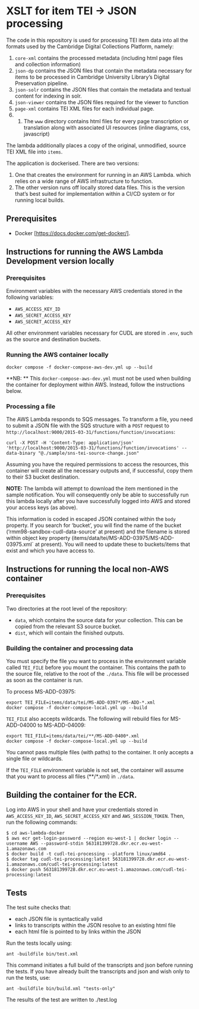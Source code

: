 # XSLT for item TEI -> JSON processing

The code in this repository is used for processing TEI item data into all the formats used by the Cambridge Digital Collections Platform, namely:

1. `core-xml` contains the processed metadata (including html page files and collection information)
1. `json-dp` contains the JSON files that contain the metadata necessary for items to be processed in Cambridge University Library’s Digital Preservation pipeline.
1. `json-solr` contains the JSON files that contain the metadata and textual content for indexing in solr.
1. `json-viewer` contains the JSON files required for the viewer to function
1. `page-xml` contains TEI XML files for each individual page.
1. 1. The `www` directory contains html files for every page transcription or translation along with associated UI resources (inline diagrams, css, javascript)

The lambda additionally places a copy of the original, unmodified, source TEI XML file into `items`.

The application is dockerised. There are two versions:

1. One that creates the environment for running in an AWS Lambda. which relies on a wide range of AWS infrastructure to function.
2. The other version runs off locally stored data files. This is the version that’s best suited for implementation within a CI/CD system or for running local builds.

## Prerequisites

- Docker [https://docs.docker.com/get-docker/].

## Instructions for running the AWS Lambda Development version locally

### Prerequisites

Environment variables with the necessary AWS credentials stored in the following variables:
- `AWS_ACCESS_KEY_ID`
- `AWS_SECRET_ACCESS_KEY`
- `AWS_SECRET_ACCESS_KEY`

All other environment variables necessary for CUDL are stored in `.env`, such as the source and destination buckets.

### Running the AWS container locally

    docker compose -f docker-compose-aws-dev.yml up --build

**NB: ** This `docker-compose-aws-dev.yml` must not be used when building the container for deployment within AWS. Instead, follow the instructions below.

### Processing a file

The AWS Lambda responds to SQS messages. To transform a file, you need to submit a JSON file with the SQS structure with a `POST` request to `http://localhost:9000/2015-03-31/functions/function/invocations`:

    curl -X POST -H 'Content-Type: application/json' 'http://localhost:9000/2015-03-31/functions/function/invocations' --data-binary "@./sample/sns-tei-source-change.json"

Assuming you have the required permissions to access the resources, this container will create all the necessary outputs and, if successful, copy them to their S3 bucket destination.

**NOTE:** The lambda will attempt to download the item mentioned in the sample notification. You will consequently only be able to successfully run this lambda locally after you have successfully logged into AWS and stored your access keys (as above).

This information is coded in escaped JSON contained within the `body` property. If you search for ‘bucket’, you will find the name of the bucket (‘rmm98-sandbox-cudl-data-source’ at present) and the filename is stored within object key property (items/data/tei/MS-ADD-03975/MS-ADD-03975.xml` at present). You will need to update these to buckets/items that exist and which you have access to.

## Instructions for running the local non-AWS container

### Prerequisites

Two directories at the root level of the repository:

* `data`, which contains the source data for your collection. This can be copied from the relevant S3 source bucket.
* `dist`, which will contain the finished outputs.

### Building the container and processing data

You must specify the file you want to process in the environment variable called `TEI_FILE` before you mount the container. This contains the path to the source file, relative to the root of the `./data`. This file will be processed as soon as the container is run.
 
To process MS-ADD-03975:

    export TEI_FILE=items/data/tei/MS-ADD-0397*/MS-ADD-*.xml
    docker compose -f docker-compose-local.yml up --build

`TEI_FILE` also accepts wildcards. The following will rebuild files for MS-ADD-04000 to MS-ADD-04009:

    export TEI_FILE=items/data/tei/**/MS-ADD-0400*.xml
    docker compose -f docker-compose-local.yml up --build

You cannot pass multiple files (with paths) to the container. It only accepts a single file or wildcards.

If the `TEI_FILE` environment variable is not set, the container will assume that you want to process all files (**/*.xml) in `./data`.

## Building the container for the ECR.

Log into AWS in your shell and have your credentials stored in `AWS_ACCESS_KEY_ID`, `AWS_SECRET_ACCESS_KEY` and `AWS_SESSION_TOKEN`. Then, run the following commands:

    $ cd aws-lambda-docker
    $ aws ecr get-login-password --region eu-west-1 | docker login --username AWS --password-stdin 563181399728.dkr.ecr.eu-west-1.amazonaws.com
    $ docker build -t cudl-tei-processing --platform linux/amd64 .
    $ docker tag cudl-tei-processing:latest 563181399728.dkr.ecr.eu-west-1.amazonaws.com/cudl-tei-processing:latest
    $ docker push 563181399728.dkr.ecr.eu-west-1.amazonaws.com/cudl-tei-processing:latest

## Tests

The test suite checks that:

- each JSON file is syntactically valid
- links to transcripts within the JSON resolve to an existing html file 
- each html file is pointed to by links within the JSON

Run the tests locally using:

    ant -buildfile bin/test.xml
    
This command initiates a full build of the transcripts and json before running the tests. If you have already built the transcripts and json and wish only to run the tests, use:

    ant -buildfile bin/build.xml "tests-only"
    
The results of the test are written to ./test.log
